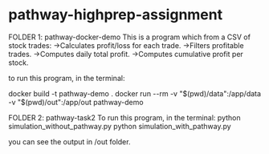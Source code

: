 # pathway-highprep-assignment
FOLDER 1: pathway-docker-demo
This is a program which from a CSV of stock trades:
->Calculates profit/loss for each trade.
->Filters profitable trades.
->Computes daily total profit.
->Computes cumulative profit per stock.

to run this program, in the terminal:

docker build -t pathway-demo .
docker run --rm -v "$(pwd)/data":/app/data -v "$(pwd)/out":/app/out pathway-demo

FOLDER 2: pathway-task2
To run this program, in the terminal:
python simulation_without_pathway.py
python simulation_with_pathway.py

you can see the output in /out folder.